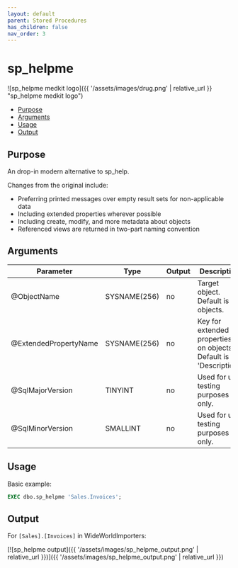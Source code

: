 ```yaml
---
layout: default
parent: Stored Procedures
has_children: false
nav_order: 3
--- 
```


# sp_helpme <!-- omit in toc -->

![sp_helpme medkit logo]({{ '/assets/images/drug.png' | relative_url }} "sp_helpme medkit logo")

- [Purpose](#purpose)
- [Arguments](#arguments)
- [Usage](#usage)
- [Output](#output)

## Purpose

An drop-in modern alternative to sp_help.

Changes from the original include:

- Preferring printed messages over empty result sets for non-applicable data
- Including extended properties wherever possible
- Including create, modify, and more metadata about objects
- Referenced views are returned in two-part naming convention

## Arguments

| Parameter | Type | Output | Description |
| --- | --- | --- | --- |
| @ObjectName | SYSNAME(256) | no | Target object. Default is all objects. |
| @ExtendedPropertyName | SYSNAME(256) | no | Key for extended properties on objects. Default is 'Description'. |
| @SqlMajorVersion | TINYINT | no | Used for unit testing purposes only. |
| @SqlMinorVersion | SMALLINT | no | Used for unit testing purposes only. |

## Usage

Basic example:

```sql
EXEC dbo.sp_helpme 'Sales.Invoices';
```

## Output

For `[Sales].[Invoices]` in WideWorldImporters:

[![sp_helpme output]({{ '/assets/images/sp_helpme_output.png' | relative_url }})]({{ '/assets/images/sp_helpme_output.png' | relative_url }})

[tool]: http://dba-multitool.org
[issue]: https://github.com/LowlyDBA/dba-multitool/issues
